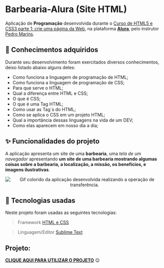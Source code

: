 # Barbearia-Alura (Site HTML)

Aplicação de **Programação** desenvolvida durante o [Curso de
HTML5 e CSS3 parte 1: crie uma página da Web](https://cursos.alura.com.br/course/html5-css3-primeiros-passos), na plataforma **[Alura](https://cursos.alura.com.br/)**, pelo instrutor [Pedro Marins](https://pedromarins.com/links/).

## 📒 Conhecimentos adquiridos

Durante seu desenvolvimento foram exercitados diversos conhecimentos, deixo listado abaixo alguns deles:

* Como funciona a linguagem de programação de HTML;
* Como funciona a linguagem de programação de CSS;
* Para que serve o HTML;
* Qual a diferença entre HTML e CSS;
* O que é CSS;
* O que é uma Tag HTML;
* Como usar as Tag´s do HTML;
* Como se aplica o CSS em um projeto HTML;
* Qual a importância dessas linguagens na vida de um DEV;
* Como elas aparecem em nosso dia a dia;

## ✨ Funcionalidades do projeto

A aplicação apresenta um site de uma **barbearia**, uma _tela de um navegador_ apresentando **um site de uma barbearia mostrando algumas coisas sobre a barbearia, a localização, a missão, os beneficios, e imagens ilustrativas**.

  <p align="center">
  <img src="imgs/Animação1.gif" alt= "Gif colorido da aplicação desenvolvida realizando a operação de transferência." />
</p>

## :hammer: Tecnologias usadas
Neste projeto foram usadas as seguintes tecnologias:
> Framework [HTML e CSS](https://www.homehost.com.br/blog/tutoriais/tags-html/)


> Linguagem/Editor [Sublime Text](https://www.sublimetext.com/)
  
  ## Projeto:
**[CLIQUE AQUI PARA UTILIZAR O PROJETO](https://renanalura7.github.io/Barbearia-Alura/)** 😉
